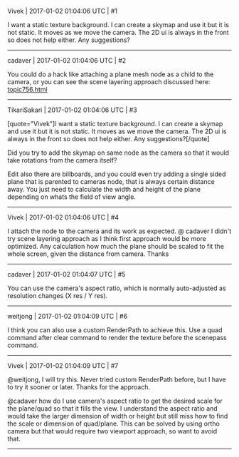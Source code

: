 Vivek | 2017-01-02 01:04:06 UTC | #1

I want a static texture background.
I can create a skymap and use it but it is not static. It moves as we move the camera.
The 2D ui is always in the front so does not help either.
Any suggestions?

-------------------------

cadaver | 2017-01-02 01:04:06 UTC | #2

You could do a hack like attaching a plane mesh node as a child to the camera, or you can see the scene layering approach discussed here: [topic756.html](http://discourse.urho3d.io/t/how-to-layer-scenes/740/1)

-------------------------

TikariSakari | 2017-01-02 01:04:06 UTC | #3

[quote="Vivek"]I want a static texture background.
I can create a skymap and use it but it is not static. It moves as we move the camera.
The 2D ui is always in the front so does not help either.
Any suggestions?[/quote]

Did you try to add the skymap on same node as the camera so that it would take rotations from the camera itself?

Edit also there are billboards, and you could even try adding a single sided plane that is parented to cameras node, that is always certain distance away. You just need to calculate the width and height of the plane depending on whats the field of view angle.

-------------------------

Vivek | 2017-01-02 01:04:06 UTC | #4

I attach the node to the camera and its work as expected.
@ cadaver I didn't try scene layering approach as I think first approach would be more optimized.
Any calculation how much the plane should be scaled to fit the whole screen, given the distance from camera.
Thanks

-------------------------

cadaver | 2017-01-02 01:04:07 UTC | #5

You can use the camera's aspect ratio, which is normally auto-adjusted as resolution changes (X res / Y res).

-------------------------

weitjong | 2017-01-02 01:04:09 UTC | #6

I think you can also use a custom RenderPath to achieve this. Use a quad command after clear command to render the texture before the scenepass command.

-------------------------

Vivek | 2017-01-02 01:04:09 UTC | #7

@weitjong, I will try this.
Never tried custom RenderPath before, but I have to try it sooner or later.
Thanks for the approach.

@cadaver how do I use  camera's aspect ratio to get the desired scale for the plane/quad so that it fills the view. I understand the aspect ratio and would take the larger dimension of width or height but still miss how to find the scale or dimension of quad/plane. This can be solved by using ortho camera but that would require two viewport approach, so want to avoid that.

-------------------------

